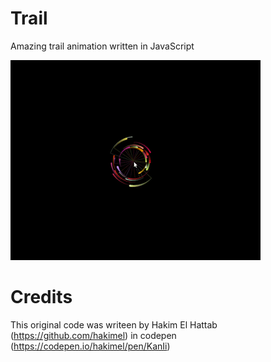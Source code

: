 # Trail
Amazing trail animation written in JavaScript

![](trail.gif)

# Credits
This original code was writeen by Hakim El Hattab (https://github.com/hakimel) in codepen (https://codepen.io/hakimel/pen/KanIi)
